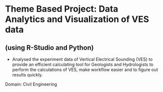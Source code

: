 # Theme Based Project: Data Analytics and Visualization of VES data
## (using R-Studio and Python)
- Analysed the experiment data of Vertical Electrical Sounding (VES) to provide an efficient calculating tool for Geologists and Hydrologists to perform the calculations of VES, make workflow easier and to figure out results quickly. 

Domain: Civil Engineering
